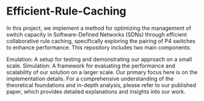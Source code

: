 # Efficient-Rule-Caching
In this project, we implement a method for optimizing the management of switch capacity in Software-Defined Networks (SDNs) through efficient collaborative rule caching, specifically exploring the pairing of P4 switches to enhance performance. This repository includes two main components:

Emulation: A setup for testing and demonstrating our approach on a small scale.
Simulation: A framework for evaluating the performance and scalability of our solution on a larger scale.
Our primary focus here is on the implementation details. For a comprehensive understanding of the theoretical foundations and in-depth analysis, please refer to our published paper, which provides detailed explanations and insights into our work.
